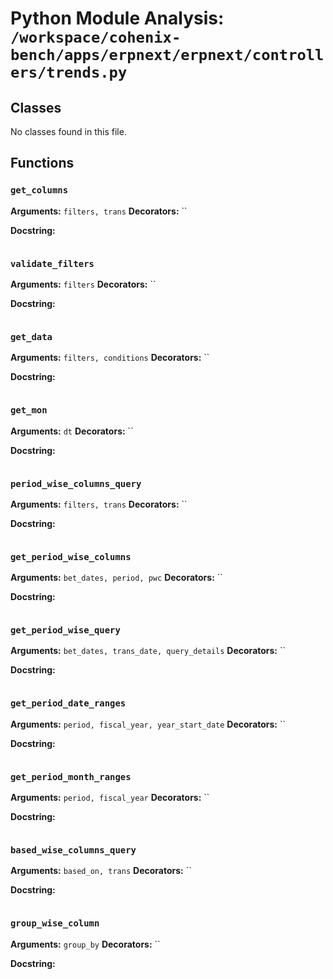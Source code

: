 # Python Module Analysis: `/workspace/cohenix-bench/apps/erpnext/erpnext/controllers/trends.py`

## Classes

No classes found in this file.


## Functions

### `get_columns`
**Arguments:** `filters, trans`
**Decorators:** ``

**Docstring:**
```

```
### `validate_filters`
**Arguments:** `filters`
**Decorators:** ``

**Docstring:**
```

```
### `get_data`
**Arguments:** `filters, conditions`
**Decorators:** ``

**Docstring:**
```

```
### `get_mon`
**Arguments:** `dt`
**Decorators:** ``

**Docstring:**
```

```
### `period_wise_columns_query`
**Arguments:** `filters, trans`
**Decorators:** ``

**Docstring:**
```

```
### `get_period_wise_columns`
**Arguments:** `bet_dates, period, pwc`
**Decorators:** ``

**Docstring:**
```

```
### `get_period_wise_query`
**Arguments:** `bet_dates, trans_date, query_details`
**Decorators:** ``

**Docstring:**
```

```
### `get_period_date_ranges`
**Arguments:** `period, fiscal_year, year_start_date`
**Decorators:** ``

**Docstring:**
```

```
### `get_period_month_ranges`
**Arguments:** `period, fiscal_year`
**Decorators:** ``

**Docstring:**
```

```
### `based_wise_columns_query`
**Arguments:** `based_on, trans`
**Decorators:** ``

**Docstring:**
```

```
### `group_wise_column`
**Arguments:** `group_by`
**Decorators:** ``

**Docstring:**
```

```


